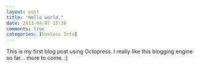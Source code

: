 ```yaml
---
layout: post
title: "Hello world."
date: 2013-04-07 15:30
comments: true
categories: [Useless Info] 
---
```


This is my first blog post using Octopress. I really like this blogging engine so far... more to come. :)

